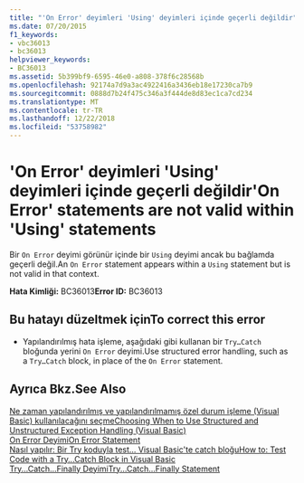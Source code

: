 ```yaml
---
title: "'On Error' deyimleri 'Using' deyimleri içinde geçerli değildir"
ms.date: 07/20/2015
f1_keywords:
- vbc36013
- bc36013
helpviewer_keywords:
- BC36013
ms.assetid: 5b399bf9-6595-46e0-a808-378f6c28568b
ms.openlocfilehash: 92174a7d9a3ac4922416a3436eb18e17230ca7b9
ms.sourcegitcommit: 0888d7b24f475c346a3f444de8d83ec1ca7cd234
ms.translationtype: MT
ms.contentlocale: tr-TR
ms.lasthandoff: 12/22/2018
ms.locfileid: "53758982"
---
```

# <a name="on-error-statements-are-not-valid-within-using-statements"></a><span data-ttu-id="c8d5a-102">'On Error' deyimleri 'Using' deyimleri içinde geçerli değildir</span><span class="sxs-lookup"><span data-stu-id="c8d5a-102">'On Error' statements are not valid within 'Using' statements</span></span>
<span data-ttu-id="c8d5a-103">Bir `On Error` deyimi görünür içinde bir `Using` deyimi ancak bu bağlamda geçerli değil.</span><span class="sxs-lookup"><span data-stu-id="c8d5a-103">An `On Error` statement appears within a `Using` statement but is not valid in that context.</span></span>  
  
 <span data-ttu-id="c8d5a-104">**Hata Kimliği:** BC36013</span><span class="sxs-lookup"><span data-stu-id="c8d5a-104">**Error ID:** BC36013</span></span>  
  
## <a name="to-correct-this-error"></a><span data-ttu-id="c8d5a-105">Bu hatayı düzeltmek için</span><span class="sxs-lookup"><span data-stu-id="c8d5a-105">To correct this error</span></span>  
  
-   <span data-ttu-id="c8d5a-106">Yapılandırılmış hata işleme, aşağıdaki gibi kullanan bir `Try…Catch` bloğunda yerini `On Error` deyimi.</span><span class="sxs-lookup"><span data-stu-id="c8d5a-106">Use structured error handling, such as a `Try…Catch` block, in place of the `On Error` statement.</span></span>  
  
## <a name="see-also"></a><span data-ttu-id="c8d5a-107">Ayrıca Bkz.</span><span class="sxs-lookup"><span data-stu-id="c8d5a-107">See Also</span></span>  
   
 [<span data-ttu-id="c8d5a-108">Ne zaman yapılandırılmış ve yapılandırılmamış özel durum işleme (Visual Basic) kullanılacağını seçme</span><span class="sxs-lookup"><span data-stu-id="c8d5a-108">Choosing When to Use Structured and Unstructured Exception Handling (Visual Basic)</span></span>](https://msdn.microsoft.com/library/e897d7ca-07e8-45dd-8a6d-a5b2a2fc9b9a)  
 [<span data-ttu-id="c8d5a-109">On Error Deyimi</span><span class="sxs-lookup"><span data-stu-id="c8d5a-109">On Error Statement</span></span>](../../visual-basic/language-reference/statements/on-error-statement.md)  
 [<span data-ttu-id="c8d5a-110">Nasıl yapılır: Bir Try koduyla test... Visual Basic'te catch bloğu</span><span class="sxs-lookup"><span data-stu-id="c8d5a-110">How to: Test Code with a Try…Catch Block in Visual Basic</span></span>](https://msdn.microsoft.com/library/8368e205-ed73-4185-a247-af84fb4fafa9)  
 [<span data-ttu-id="c8d5a-111">Try...Catch...Finally Deyimi</span><span class="sxs-lookup"><span data-stu-id="c8d5a-111">Try...Catch...Finally Statement</span></span>](../../visual-basic/language-reference/statements/try-catch-finally-statement.md)
